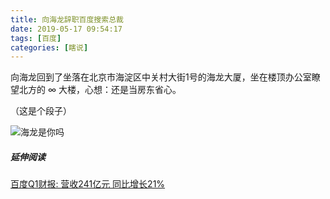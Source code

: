 ```yaml
---
title: 向海龙辞职百度搜索总裁
date: 2019-05-17 09:54:17
tags: [百度]
categories: [瞎说]
---
```


向海龙回到了坐落在北京市海淀区中关村大街1号的海龙大厦，坐在楼顶办公室瞭望北方的 ∞ 大楼，心想：还是当房东省心。


（这是个段子）

![海龙是你吗](/images/hailong.jpg)

##### 延伸阅读

[百度Q1财报: 营收241亿元 同比增长21% ](https://mp.weixin.qq.com/s/WIQdiTASAqQdDzEiacVVDw)